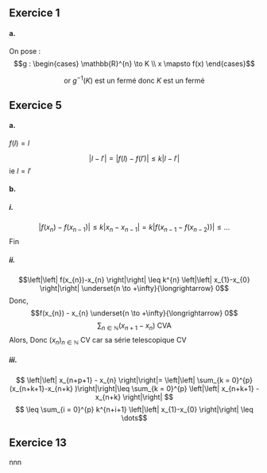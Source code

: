 ## Exercice 1
#### a.
On pose : 
$$g : \begin{cases}
\mathbb{R}^{n} \to K \\
x \mapsto f(x)
\end{cases}$$

$$\text{ or }g^{-1}(K) \text{ est un fermé donc }K \text{ est un fermé} $$

## Exercice 5
#### a. 
$f(l) = l$

$$\left| l-l'\right|=\left| f(l)-f(l')\right| \leq k \left| l-l'\right|$$
ie $l=l'$

#### b.
##### i.
$$\left| f(x_{n}) - f(x_{n-1})\right| \leq k \left| x_{n}-x_{n-1}\right| = k \left| f(x_{n-1} - f(x_{n-2}))\right| \leq \dots$$
Fin

##### ii.
$$\left|\left| f(x_{n})-x_{n} \right|\right| \leq k^{n} \left|\left| x_{1}-x_{0} \right|\right|  \underset{n \to +\infty}{\longrightarrow} 0$$
Donc, 
$$f(x_{n}) - x_{n} \underset{n \to +\infty}{\longrightarrow} 0$$
$$\sum_{n \in \mathbb{N}} (x_{n+1}-x_{n}) \text{ CVA}$$
Alors, 
Donc $(x_{n})_{n \in \mathbb{N}}$ CV car sa série telescopique CV
##### iii.
$$  \left|\left| x_{n+p+1} - x_{n} \right|\right|= \left|\left| \sum_{k = 0}^{p} (x_{n+k+1}-x_{n+k} )\right|\right|\leq \sum_{k = 0}^{p} \left|\left| x_{n+k+1} - x_{n+k} \right|\right|  $$
$$ \leq \sum_{i = 0}^{p} k^{n+i+1} \left|\left| x_{1}-x_{0} \right|\right|  \leq \dots$$

## Exercice 13
nnn